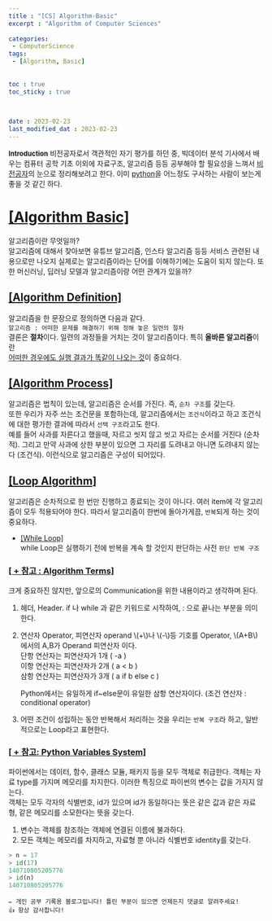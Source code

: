 ```yaml
--- 
title : "[CS] Algorithm-Basic"
excerpt : "Algorithm of Computer Sciences"
   
categories: 
 - ComputerScience
tags: 
 - [Algorithm, Basic]
 
   
toc : true
toc_sticky : true

  
 
date : 2023-02-23
last_modified_dat : 2023-02-23
---
```

<div class='notice' markdown='1'>
<b><font size='2'>Introduction</font></b>  
비전공자로서 객관적인 자기 평가를 하던 중, 빅데이터 분석 기사에서 배우는 컴퓨터 공학 기초 이외에  
자료구조, 알고리즘 등등 공부해야 할 필요성을 느껴서 <u>비전공자</u>의 눈으로 정리해보려고 한다.  
이미 <u>python</u>을 어느정도 구사하는 사람이 보는게 좋을 것 같긴 하다.
</div>

# **<u>[Algorithm Basic]</u>**
알고리즘이란 무엇일까?  
알고리즘에 대해서 찾아보면 유튜브 알고리즘, 인스타 알고리즘 등등 서비스 관련된 내용으로만 나오지 실제로는 알고리즘이라는 단어를 이해하기에는 도움이 되지 않는다. 또한 머신러닝, 딥러닝 모델과 알고리즘이랑 어떤 관계가 있을까?  

## **<u>[Algorithm Definition]</u>**
알고리즘을 한 문장으로 정의하면 다음과 같다.  
`알고리즘 : 어떠한 문제를 해결하기 위해 정해 놓은 일련의 절차`  
결론은 **절차**이다. 일련의 과정들을 거치는 것이 알고리즘이다. 특히 **올바른 알고리즘**이란  
<u>어떠한 경우에도 실행 결과가 똑같이 나오는 것</u>이 중요하다.

## **<u>[Algorithm Process]</u>**
알고리즘은 법칙이 있는데, 알고리즘은 순서를 가진다. 즉, `순차 구조`를 갖는다.  
또한 우리가 자주 쓰는 조건문을 포함하는데, 알고리즘에서는 `조건식`이라고 하고 조건식에 대한 평가한 결과에 따라서 `선택 구조`라고도 한다.  
예를 들어 사과를 자른다고 했을때, 자르고 씻지 않고 씻고 자르는 순서를 거친다 (순차적). 그리고 만약 사과에 상한 부분이 있으면 그 자리를 도려내고 아니면 도려내지 않는다 (조건식). 이런식으로 알고리즘은 구성이 되어있다.

## **<u>[Loop Algorithm]</u>**
알고리즘은 순차적으로 한 번만 진행하고 종료되는 것이 아니다. 여러 item에 각 알고리즘이 모두 적용되어야 한다. 따라서 알고리즘이 한번에 돌아가게끔, `반복`되게 하는 것이 중요하다.  



* <u>[While Loop]</u>  
  while Loop은 실행하기 전에 반복을 계속 할 것인지 판단하는 사전 `판단 반복 구조`  

### **<u>[ + 참고 : Algorithm Terms]</u>**
크게 중요하진 않지만, 앞으로의 Communication을 위한 내용이라고 생각하며 된다.  
1. 헤더, Header.
   if 나 while 과 같은 키워드로 시작하여, : 으로 끝나는 부분을 의미한다.
2. 연산자 Operator, 피연산자 operand
   \\(+\\)나 \\(-\\)등 기호를 Operator, \\(A+B\\)에서의 A,B가 Operand 피연산자 이다.  
   단항 연산자는 피연산자가 1개 ( -a )  
   이항 연산자는 피연산자가 2개 ( a < b )  
   삼항 연산자는 피연산자가 3개 ( a if b else c )   
   
   Python에서는 유일하게 if~else문이 유일한 삼항 연산자이다. (조건 연산자 : conditional operator)
3. 어떤 조건이 성립하는 동안 반복해서 처리하는 것을 우리는 `반복 구조`라 하고, 일반적으로는 Loop라고 표현한다.

### **<u>[ + 참고: Python Variables System]</u>**
파이썬에서는 데이터, 함수, 클래스 모듈, 패키지 등을 모두 객체로 취급한다. 객체는 자료 type를 가지며 메모리를 차지한다. 이러한 특징으로 파이썬의 변수는 값을 가지지 않는다.  
객체는 모두 각자의 식별번호, id가 있으며 id가 동일하다는 뜻은 같은 값과 같은 자료형, 같은 메모리를 소모한다는 뜻을 갖는다.  

1. 변수는 객체를 참조하는 객체에 연결된 이름에 불과하다.
2. 모든 객체는 메모리를 차지하고, 자료형 뿐 아니라 식별번호 identity를 갖는다.

~~~python
> n = 17
> id(17)
140710805205776
> id(n)
140710805205776
~~~

```
✏️ 개인 공부 기록용 블로그입니다! 틀린 부분이 있으면 언제든지 댓글로 알려주세요!
👍 항상 감사합니다!
```
